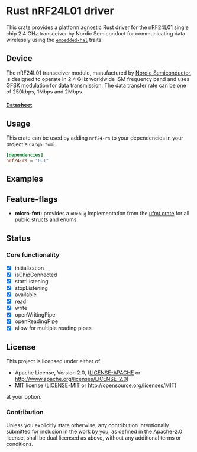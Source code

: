 # Rust nRF24L01 driver
This crate provides a platform agnostic Rust driver for the nRF24L01 single chip 2.4 GHz
transceiver by Nordic Semiconduct for communicating data wirelessly using the [`embedded-hal`](https://github.com/rust-embedded/embedded-hal) traits.


## Device
The nRF24L01 transceiver module, manufactured by [Nordic Semiconductor](https://www.nordicsemi.com), is designed to operate in 2.4 GHz worldwide ISM frequency band and uses GFSK modulation for data transmission.
The data transfer rate can be one of 250kbps, 1Mbps and 2Mbps.
#### [Datasheet](https://www.sparkfun.com/datasheets/Components/nRF24L01_prelim_prod_spec_1_2.pdf)

## Usage

This crate can be used by adding `nrf24-rs` to your dependencies in your project's `Cargo.toml`.

```toml
[dependencies]
nrf24-rs = "0.1"
```

## Examples

## Feature-flags

- **micro-fmt:** provides a `uDebug` implementation from the [ufmt crate](https://docs.rs/ufmt) for all public structs and enums.

## Status
### Core functionality
- [x] initialization 
- [x] isChipConnected
- [x] startListening
- [x] stopListening 
- [x] available 
- [x] read 
- [x] write 
- [x] openWritingPipe 
- [x] openReadingPipe 
- [x] allow for multiple reading pipes

## License

This project is licensed under either of

 * Apache License, Version 2.0, ([LICENSE-APACHE](LICENSE-APACHE) or http://www.apache.org/licenses/LICENSE-2.0)
 * MIT license ([LICENSE-MIT](LICENSE-MIT) or http://opensource.org/licenses/MIT)

at your option.

### Contribution

Unless you explicitly state otherwise, any contribution intentionally
submitted for inclusion in the work by you, as defined in the Apache-2.0
license, shall be dual licensed as above, without any additional terms or
conditions.
